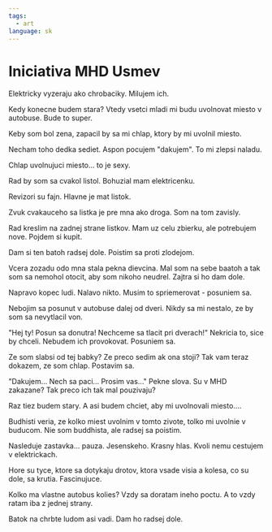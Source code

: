 ```yaml
---
tags:
  - art
language: sk
---
```


# Iniciativa MHD Usmev

Elektricky vyzeraju ako chrobaciky. Milujem ich.

Kedy konecne budem stara? Vtedy vsetci mladi mi budu uvolnovat miesto v autobuse.
Bude to super.

Keby som bol zena, zapacil by sa mi chlap, ktory by mi uvolnil miesto.

Necham toho dedka sediet.
Aspon pocujem "dakujem".
To mi zlepsi naladu.

Chlap uvolnujuci miesto... to je sexy.

Rad by som sa cvakol listol.
Bohuzial mam elektricenku.

Revizori su fajn.
Hlavne je mat listok.

Zvuk cvakauceho sa listka je pre mna ako droga.
Som na tom zavisly.

Rad kreslim na zadnej strane listkov.
Mam uz celu zbierku, ale potrebujem nove.
Pojdem si kupit.

Dam si ten batoh radsej dole.
Poistim sa proti zlodejom.

Vcera zozadu odo mna stala pekna dievcina.
Mal som na sebe baatoh a tak som sa nemohol otocit, aby som nikoho neudrel.
Zajtra si ho dam dole.

Napravo kopec ludi.
Nalavo nikto.
Musim to spriemerovat - posuniem sa.

Nebojim sa posunut v autobuse dalej od dveri.
Nikdy sa mi nestalo, ze by som sa nevytlacil von.

"Hej ty! Posun sa donutra! Nechceme sa tlacit pri dverach!"
Nekricia to, sice by chceli.
Nebudem ich provokovat. Posuniem sa.

Ze som slabsi od tej babky?
Ze preco sedim ak ona stoji?
Tak vam teraz dokazem, ze som chlap.
Postavim sa.

"Dakujem... Nech sa paci... Prosim vas..."
Pekne slova. Su v MHD zakazane?
Tak preco ich tak mal pouzivaju?

Raz tiez budem stary.
A asi budem chciet, aby mi uvolnovali miesto....

Budhisti veria, ze kolko miest uvolnim v tomto zivote, tolko mi uvolnie v buducom.
Nie som buddhista, ale radsej sa poistim.

Nasleduje zastavka... pauza. Jesenskeho. Krasny hlas.
Kvoli nemu cestujem v elektrickach.

Hore su tyce, ktore sa dotykaju drotov, ktora vsade visia a kolesa, co su dole, sa krutia.
Fascinujuce.

Kolko ma vlastne autobus kolies?
Vzdy sa doratam ineho poctu.
A to vzdy ratam iba z jednej strany.

Batok na chrbte ludom asi vadi.
Dam ho radsej dole.